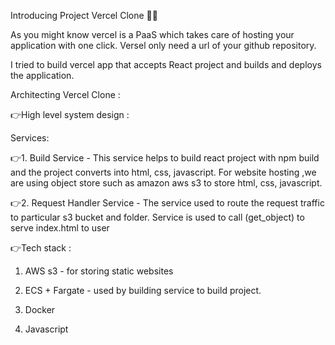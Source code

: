 Introducing Project Vercel Clone 👨‍💻  

As you might know vercel is a PaaS which takes care of hosting your application with one click. Versel only need a url of your github repository.

I tried to build vercel app that accepts React project and builds and deploys the application.



Architecting Vercel Clone : 

👉High level system design : 

Services:

👉1. Build Service - This service helps to build react project with npm build and the project converts into html, css, javascript. For website hosting ,we are using object store such as amazon aws s3 to store html, css, javascript. 



👉2. Request Handler Service - The service used to route the request traffic to particular s3 bucket and folder. Service is used to call (get_object) to serve index.html to user



👉Tech stack :

1. AWS s3 - for storing static websites

2. ECS + Fargate - used by building service to build project.

3. Docker

4. Javascript

